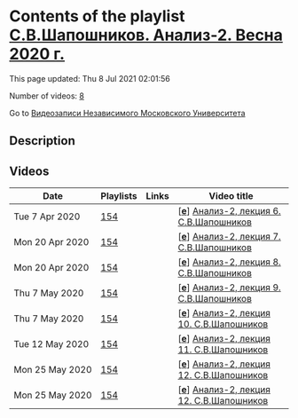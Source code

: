 # Contents of the playlist [С.В.Шапошников. Анализ-2. Весна 2020 г.](https://www.youtube.com/playlist?list=PLp9ABVh6_x4GQMBrivzbEDKP1C505lpnI)

This page updated: Thu 8 Jul 2021 02:01:56

Number of videos: [8](#videos)

Go to [Видеозаписи Независимого Московского Университета](../README.md)

## Description



## Videos

|Date|Playlists|Links|Video title|
|---|---|---|---|
| Tue&nbsp;7&nbsp;Apr&nbsp;2020 | [154](../playlists/154 "С.В.Шапошников. Анализ-2. Весна 2020 г.") |  | [[**e**](https://studio.youtube.com/video/4-6U1_JbnhA/edit "Edit")] [Анализ-2, лекция 6. С.В.Шапошников](https://www.youtube.com/watch?v=4-6U1_JbnhA&list=PLp9ABVh6_x4GQMBrivzbEDKP1C505lpnI) |
| Mon&nbsp;20&nbsp;Apr&nbsp;2020 | [154](../playlists/154 "С.В.Шапошников. Анализ-2. Весна 2020 г.") |  | [[**e**](https://studio.youtube.com/video/DP9afaEeKas/edit "Edit")] [Анализ-2, лекция 7. С.В.Шапошников](https://www.youtube.com/watch?v=DP9afaEeKas&list=PLp9ABVh6_x4GQMBrivzbEDKP1C505lpnI) |
| Mon&nbsp;20&nbsp;Apr&nbsp;2020 | [154](../playlists/154 "С.В.Шапошников. Анализ-2. Весна 2020 г.") |  | [[**e**](https://studio.youtube.com/video/pgfr4seN-ys/edit "Edit")] [Анализ-2, лекция 8. С.В.Шапошников](https://www.youtube.com/watch?v=pgfr4seN-ys&list=PLp9ABVh6_x4GQMBrivzbEDKP1C505lpnI) |
| Thu&nbsp;7&nbsp;May&nbsp;2020 | [154](../playlists/154 "С.В.Шапошников. Анализ-2. Весна 2020 г.") |  | [[**e**](https://studio.youtube.com/video/zFtwgVfYY4A/edit "Edit")] [Анализ-2, лекция 9. С.В.Шапошников](https://www.youtube.com/watch?v=zFtwgVfYY4A&list=PLp9ABVh6_x4GQMBrivzbEDKP1C505lpnI) |
| Thu&nbsp;7&nbsp;May&nbsp;2020 | [154](../playlists/154 "С.В.Шапошников. Анализ-2. Весна 2020 г.") |  | [[**e**](https://studio.youtube.com/video/AascJMUpmCQ/edit "Edit")] [Анализ-2, лекция 10. С.В.Шапошников](https://www.youtube.com/watch?v=AascJMUpmCQ&list=PLp9ABVh6_x4GQMBrivzbEDKP1C505lpnI) |
| Tue&nbsp;12&nbsp;May&nbsp;2020 | [154](../playlists/154 "С.В.Шапошников. Анализ-2. Весна 2020 г.") |  | [[**e**](https://studio.youtube.com/video/uH7heTVUJ88/edit "Edit")] [Анализ-2, лекция 11. С.В.Шапошников](https://www.youtube.com/watch?v=uH7heTVUJ88&list=PLp9ABVh6_x4GQMBrivzbEDKP1C505lpnI) |
| Mon&nbsp;25&nbsp;May&nbsp;2020 | [154](../playlists/154 "С.В.Шапошников. Анализ-2. Весна 2020 г.") |  | [[**e**](https://studio.youtube.com/video/h8TAfBKV0eI/edit "Edit")] [Анализ-2, лекция 12. С.В.Шапошников](https://www.youtube.com/watch?v=h8TAfBKV0eI&list=PLp9ABVh6_x4GQMBrivzbEDKP1C505lpnI) |
| Mon&nbsp;25&nbsp;May&nbsp;2020 | [154](../playlists/154 "С.В.Шапошников. Анализ-2. Весна 2020 г.") |  | [[**e**](https://studio.youtube.com/video/h8TAfBKV0eI/edit "Edit")] [Анализ-2, лекция 12. С.В.Шапошников](https://www.youtube.com/watch?v=h8TAfBKV0eI&list=PLp9ABVh6_x4GQMBrivzbEDKP1C505lpnI) |
